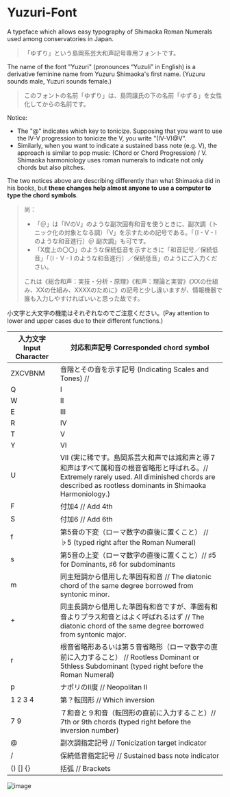 # Yuzuri-Font

A typeface which allows easy typography of Shimaoka Roman Numerals used among conservatories in Japan.

> 「ゆずり」という島岡系芸大和声記号専用フォントです。

The name of the font "Yuzuri" (pronounces “Yuzuli” in English) is a derivative feminine name from Yuzuru Shimaoka's first name. (Yuzuru sounds male, Yuzuri sounds female.)

> このフォントの名前「ゆずり」は、島岡譲氏の下の名前「ゆずる」を女性化してからの名前です。

Notice:

* The "@" indicates which key to tonicize. Supposing that you want to use the IV-V progression to tonicize the V, you write "(IV-V)@V".
* Similarly, when you want to indicate a sustained bass note (e.g. V), the approach is similar to pop music: (Chord or Chord Progression) / V. Shimaoka harmoniology uses roman numerals to indicate not only chords but also pitches.

The two notices above are describing differently than what Shimaoka did in his books, but **these changes help almost anyone to use a computer to type the chord symbols**.

> 尚：
> 
> * 「＠」は「IVのV」のような副次固有和音を使うときに、副次調（トニック化の対象となる調）「V」を示すための記号である。「〔I - V - I のような和音進行〕＠ 副次調」も可です。
> * 「X度上の〇〇」のような保続低音を示すときに「和音記号／保続低音」「〔I - V - I のような和音進行〕／保続低音」のようにご入力ください。
> 
> これは《総合和声：実技・分析・原理》《和声：理論と実習》《XXの仕組み、XXの仕組み、XXXXのために》の記号と少し違いますが、情報機器で誰も入力しやすければいいと思った故です。

小文字と大文字の機能はそれぞれなのでご注意ください。(Pay attention to lower and upper cases due to their different functions.)

| 入力文字 Input Character 	| 対応和声記号 Corresponded chord symbol                                                          	|
|----------	|------------------------------------------------------------------------------------	|
| ZXCVBNM | 音階とその音を示す記号 (Indicating Scales and Tones) //
| Q        	| I                                                                                  	|
| W        	| II                                                                                 	|
| E        	| III                                                                                	|
| R        	| IV                                                                                 	|
| T        	| V                                                                                  	|
| Y        	| VI                                                                                 	|
| U        	| VII  (実に稀です。島岡系芸大和声では減和声と導７和声はすべて属和音の根音省略形と呼ばれる。// Extremely rarely used. All diminished chords are described as rootless dominants in Shimaoka Harmoniology.)           	|
| F        	| 付加4 // Add 4th                                                                	|
| S        	| 付加6 // Add 6th                                                                   	|
| f        	| 第5音の下変（ローマ数字の直後に置くこと） // ♭5 (typed right after the Roman Numeral)                  	|
| s        	| 第5音の上変（ローマ数字の直後に置くこと）// ♯5 for Dominants, ♯6 for subdominants                	|
| m        	| 同主短調から借用した準固有和音 // The diatonic chord of the same degree borrowed from syntonic minor.        	|
| +        	| 同主長調から借用した準固有和音ですが、準固有和音よりプラス和音とはよく呼ばれるはず // The diatonic chord of the same degree borrowed from syntonic major. 	|
| r        	| 根音省略形あるいは第５音省略形（ローマ数字の直前に入力すること） // Rootless Dominant or 5thless Subdominant (typed right before the Roman Numeral)    	|
| p        	| ナポリのII度  // Neopolitan II                                                                     	|
| 1 2 3 4  	| 第？転回形  // Which inversion                                                    	|
| 7 9      	| ７和音と９和音（転回形の直前に入力すること）// 7th or 9th chords (typed right before the inversion number)      	|
| @        	| 副次調指定記号 // Tonicization target indicator   	|
| /        	| 保続低音指定記号 // Sustained bass note indicator       	|
| () [] {} 	| 括弧   // Brackets             	|

![image](https://user-images.githubusercontent.com/3164826/123501502-fbddc700-d677-11eb-99b9-91de84965bf4.png)
